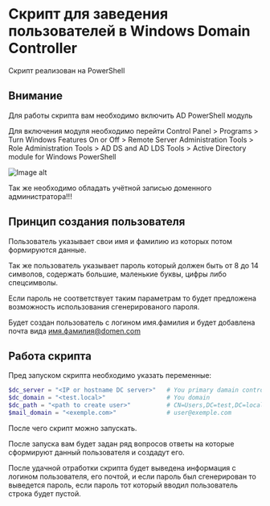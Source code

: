 # Скрипт для заведения пользователей в Windows Domain Controller

Скрипт реализован на PowerShell

## Внимание
Для работы скрипта вам необходимо включить AD PowerShell модуль

Для включения модуля необходимо перейти 
Control Panel > Programs > Turn Windows Features On or Off > Remote Server Administration Tools > Role Administration Tools > AD DS and AD LDS Tools > Active Directory module for Windows PowerShell

![Image alt](https://github.com/alzaicko/create_user_for_dc.git/raw/master/image/image.png)

Так же необходимо обладать учётной записью доменного администратора!!!

## Принцип создания пользователя
Пользователь указывает свои имя и фамилию из которых потом формируются данные.

Так же пользователь указывает пароль который должен быть от 8 до 14 символов,
содержать большие, маленькие буквы, цифры либо спецсимволы.

Если пароль не соответствует таким параметрам то будет предложена возможность использования сгенерированого пароля.

Будет создан пользователь с логином имя.фамилия и будет добавлена почта вида имя.фамилия@domen.com

## Работа скрипта


Пред запуском скрипта необходимо указать переменные:
``` powershell
$dc_server = "<IP or hostname DC server>"   # You primary damain controller
$dc_domain = "<test.local>"                 # You domain
$dc_path = "<path to create user>"          # CN=Users,DC=test,DC=local
$mail_domain = "<exemple.com>"              # user@exemple.com
```
После чего скрипт можно запускать.

После запуска вам будет задан ряд вопросов ответы на которые сформируют данный пользователя и создадут его.

После удачной отработки скрипта будет выведена информация с логином пользователя, его почтой, и если пароль был сгенерирован то выведется пароль, если пароль тот который вводил пользователь строка будет пустой.
